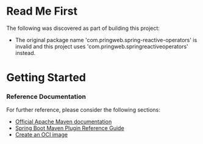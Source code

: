# Read Me First
The following was discovered as part of building this project:

* The original package name 'com.pringweb.spring-reactive-operators' is invalid and this project uses 'com.pringweb.springreactiveoperators' instead.

# Getting Started

### Reference Documentation
For further reference, please consider the following sections:

* [Official Apache Maven documentation](https://maven.apache.org/guides/index.html)
* [Spring Boot Maven Plugin Reference Guide](https://docs.spring.io/spring-boot/docs/2.5.5/maven-plugin/reference/html/)
* [Create an OCI image](https://docs.spring.io/spring-boot/docs/2.5.5/maven-plugin/reference/html/#build-image)

